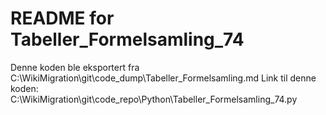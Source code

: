 # README for Tabeller_Formelsamling_74
Denne koden ble eksportert fra C:\WikiMigration\git\code_dump\Tabeller_Formelsamling.md
Link til denne koden: C:\WikiMigration\git\code_repo\Python\Tabeller_Formelsamling_74.py
